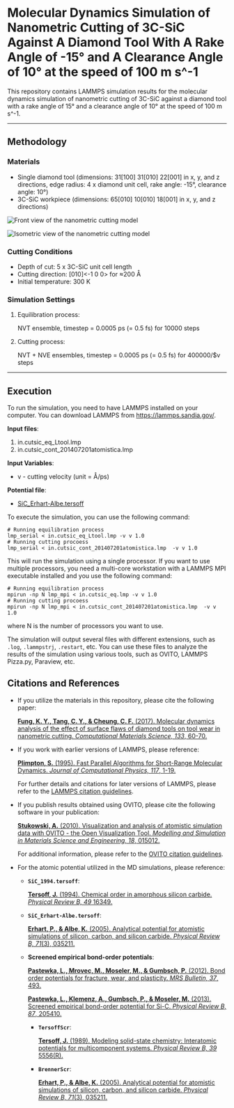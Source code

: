 # Molecular Dynamics Simulation of Nanometric Cutting of 3C-SiC Against A Diamond Tool With A Rake Angle of -15° and A Clearance Angle of 10° at the speed of 100 m s^-1

This repository contains LAMMPS simulation results for the molecular dynamics simulation of nanometric cutting of 3C-SiC against a diamond tool with a rake angle of 15° and a clearance angle of 10° at the speed of  100 m s^-1.

---

## Methodology

### Materials

- Single diamond tool (dimensions: 31[100] 31[010] 22[001] in x, y, and z directions, edge radius: 4 x diamond unit cell, rake angle: -15°, clearance angle: 10°)
- 3C-SiC workpiece (dimensions: 65[010] 10[010] 18[001] in x, y, and z directions)

![Front view of the nanometric cutting model](front_view.png)

![Isometric view of the nanometric cutting model](isometric_view.png)

### Cutting Conditions

- Depth of cut: 5 x 3C-SiC unit cell length
- Cutting direction: [010]<-1 0 0> for ≈200 Å
- Initial temperature: 300 K

### Simulation Settings

1. Equilibration process:

   NVT ensemble, timestep = 0.0005 ps (= 0.5 fs) for 10000 steps

2. Cutting process:

   NVT + NVE ensembles, timestep = 0.0005 ps (= 0.5 fs) for 400000/$v steps

---

## Execution

To run the simulation, you need to have LAMMPS installed on your computer. You can download LAMMPS from <https://lammps.sandia.gov/>.

**Input files**:

1. in.cutsic_eq_Ltool.lmp
2. in.cutsic_cont_201407201atomistica.lmp

**Input Variables**:

- v - cutting velocity (unit = Å/ps)

**Potential file**:

- [SiC_Erhart-Albe.tersoff](https://www.ctcms.nist.gov/potentials/entry/2005--Erhart-P-Albe-K--Si-C-I/)

To execute the simulation, you can use the following command:

```shell
# Running equilibration process
lmp_serial < in.cutsic_eq_Ltool.lmp -v v 1.0
# Running cutting procoess
lmp_serial < in.cutsic_cont_201407201atomistica.lmp  -v v 1.0
```

This will run the simulation using a single processor. If you want to use multiple processors, you need a multi-core workstation with a LAMMPS MPI executable installed and you use the following command:

```shell
# Running equilibration process
mpirun -np N lmp_mpi < in.cutsic_eq.lmp -v v 1.0
# Running cutting procoess
mpirun -np N lmp_mpi < in.cutsic_cont_201407201atomistica.lmp  -v v 1.0
```

where N is the number of processors you want to use.

The simulation will output several files with different extensions, such as `.log`, `.lammpstrj`, `.restart`, etc. You can use these files to analyze the results of the simulation using various tools, such as OVITO, LAMMPS Pizza.py, Paraview, etc.

## Citations and References

- If you utilize the materials in this repository, please cite the following paper:

  [**Fung, K. Y., Tang, C. Y., & Cheung, C. F.** (2017). Molecular dynamics analysis of the effect of surface flaws of diamond tools on tool wear in nanometric cutting. *Computational Materials Science, 133*, 60-70.](https://doi.org/10.1016/j.commatsci.2017.03.006)

- If you work with earlier versions of LAMMPS, please reference:

  [**Plimpton, S.** (1995). Fast Parallel Algorithms for Short-Range Molecular Dynamics. *Journal of Computational Physics, 117*, 1-19.](https://doi.org/10.1006/jcph.1995.1039)

  For further details and citations for later versions of LAMMPS, please refer to the [LAMMPS citation guidelines](https://www.lammps.org/cite.html).

- If you publish results obtained using OVITO, please cite the following software in your publication:

  [**Stukowski, A.** (2010). Visualization and analysis of atomistic simulation data with OVITO - the Open Visualization Tool. *Modelling and Simulation in Materials Science and Engineering, 18*, 015012.](https://doi.org/10.1088/0965-0393/18/1/015012)

  For additional information, please refer to the [OVITO citation guidelines](https://www.ovito.org/#citeOvito).
  
- For the atomic potential utilized in the MD simulations, please reference:

  - **`SiC_1994.tersoff`**:

    [**Tersoff, J.** (1994). Chemical order in amorphous silicon carbide. *Physical Review B, 49* 16349.](https://doi.org/10.1103/PhysRevB.49.16349)

  - **`SiC_Erhart-Albe.tersoff`**:
  
    [**Erhart, P., & Albe, K.** (2005). Analytical potential for atomistic simulations of silicon, carbon, and silicon carbide. *Physical Review B, 71*(3), 035211.](https://doi.org/10.1103/physrevb.71.035211)

  - **Screened empirical bond-order potentials**:

    [**Pastewka, L., Mrovec, M., Moseler, M., & Gumbsch, P.** (2012). Bond order potentials for fracture, wear, and plasticity. *MRS Bulletin, 37*, 493.](http://dx.doi.org/10.1557/mrs.2012.94)

    [**Pastewka, L., Klemenz, A., Gumbsch, P., & Moseler, M.** (2013). Screened empirical bond-order potential for Si-C. *Physical Review B, 87*, 205410.](http://dx.doi.org/10.1103/PhysRevB.87.205410)

    - **`TersoffScr`**:

        [**Tersoff, J.** (1989). Modeling solid-state chemistry: Interatomic potentials for multicomponent systems. *Physical Review B, 39* 5556(R).](https://doi.org/10.1103/PhysRevB.39.5566)

    - **`BrennerScr`**:

      [**Erhart, P., & Albe, K.** (2005). Analytical potential for atomistic simulations of silicon, carbon, and silicon carbide. *Physical Review B, 71*(3), 035211.](https://doi.org/10.1103/physrevb.71.035211)
